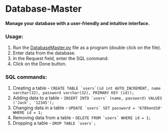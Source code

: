 # Database-Master
#### Manage your database with a user-friendly and intuitive interface.

### Usage:
<ol>
  <li>Run the <a href="DatabaseMaster.py">DatabaseMaster.py</a> file as a program (double click on the file).</li>
  <li>Enter data from the database.</li>
  <li>In the Request field, enter the SQL command.</li>
  <li>Click on the Done button.</li>
</ol>

### SQL commands:
1. Creating a table - ```CREATE TABLE `users`(id int AUTO_INCREMENT, name varchar(32), password varchar(32), PRIMARY KEY (id));```
2. Adding data to a table - ```INSERT INTO `users` (name, password) VALUES ('Jack', '12345');```
3. Changing data in a table - ```UPDATE `users` SET password = '6789and10' WHERE id = 1;```
4. Removing data from a table - ```DELETE FROM `users` WHERE id = 1;```
5. Dropping a table - ```DROP TABLE `users`;```
